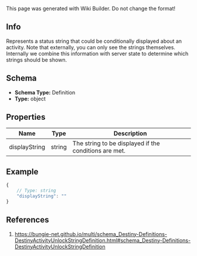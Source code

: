 <span class="wiki-builder">This page was generated with Wiki Builder. Do not change the format!</span>

## Info
Represents a status string that could be conditionally displayed about an activity. Note that externally, you can only see the strings themselves. Internally we combine this information with server state to determine which strings should be shown.

## Schema
* **Schema Type:** Definition
* **Type:** object

## Properties
Name | Type | Description
---- | ---- | -----------
displayString | string | The string to be displayed if the conditions are met.

## Example
```javascript
{
    // Type: string
    "displayString": ""
}

```

## References
1. https://bungie-net.github.io/multi/schema_Destiny-Definitions-DestinyActivityUnlockStringDefinition.html#schema_Destiny-Definitions-DestinyActivityUnlockStringDefinition
